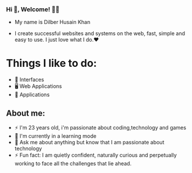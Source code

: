 
<!--
**DilberHusainKhan/DilberHusainKhan** is a ✨ _special_ ✨ repository because its `README.md` (this file) appears on your GitHub profile.

- 🌱 I’m currently learning ...
- 👯 I’m looking to collaborate on ...
- 🤔 I’m looking for help with ...
- 💬 Ask me about ...
- 📫 How to reach me: ...
- 😄 Pronouns: ...
- ⚡ Fun fact: ...
-->
### Hi 👋, Welcome! 👨‍💻
- My name is Dilber Husain Khan

- I create successful websites and systems on the web, fast, simple and easy to use. I just love what I do.❤️

# Things I like to do:

- 🎨 Interfaces
- 🖥 Web Applications
- 📱 Applications
## About me:

- ⚡ I'm 23 years old, i'm passionate about coding,technology and games
- 🌱 I'm currently in a learning mode
- 💬 Ask me about anything but know that I am passionate about technology
- ⚡ Fun fact: I am quietly confident, naturally curious and perpetually working to face all the challenges that lie ahead.

